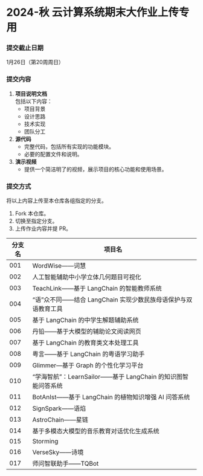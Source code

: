 # 2024-秋 云计算系统期末大作业上传专用

### 提交截止日期
1月26日（第20周周日）

### 提交内容
1. **项目说明文档**  
   包括以下内容：
   - 项目背景  
   - 设计思路  
   - 技术实现  
   - 团队分工  
2. **源代码**  
   - 完整代码，包括所有实现的功能模块。  
   - 必要的配置文件和说明。
3. **演示视频**  
   - 提供一个简洁明了的视频，展示项目的核心功能和使用场景。

### 提交方式
将以上内容上传至本仓库各组指定的分支。
1. Fork 本仓库。
2. 切换至指定分支。
3. 上传作业内容并提 PR。
   
| 分支名 | 项目名                                                       |
| ------ | ------------------------------------------------------------ |
| 001    | WordWise——词慧                                               |
| 002    | 人工智能辅助中小学立体几何题目可视化                         |
| 003    | TeachLink——基于 LangChain 的智能教师系统                     |
| 004    | “语”众不同——结合 LangChain 实现少数民族母语保护与双语教育工具 |
| 005    | 基于 LangChain 的中学生解题辅助系统                          |
| 006    | 丹铅——基于大模型的辅助论文阅读网页                           |
| 007    | 基于 LangChain 的教育类文本处理工具                          |
| 008    | 粤言——基于 LangChain 的粤语学习助手                          |
| 009    | Glimmer—基于 Graph 的个性化学习平台                          |
| 010    | “学海智航”：LearnSailor——基于 LangChain 的知识图智能问答系统 |
| 011    | BotAnIst——基于 LangChain 的植物知识增强 AI 问答系统          |
| 012    | SignSpark——语焰                                              |
| 013    | AstroChain——星链                                             |
| 014    | 基于多模态大模型的音乐教育对话优化生成系统                   |
| 015    | Storming                                                     |
| 016    | VerseSky——诗境                                               |
| 017    | 师问智联助手——TQBot                                          |